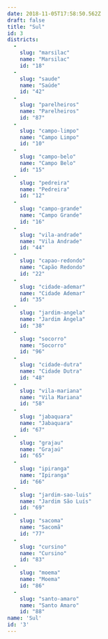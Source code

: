 ```yaml
---
date: 2018-11-05T17:58:50.562Z
draft: false
title: "Sul"
id: 3
districts:
  -
    slug: "marsilac"
    name: "Marsilac"
    id: "18"
  -
    slug: "saude"
    name: "Saúde"
    id: "42"
  -
    slug: "parelheiros"
    name: "Parelheiros"
    id: "87"
  -
    slug: "campo-limpo"
    name: "Campo Limpo"
    id: "10"
  -
    slug: "campo-belo"
    name: "Campo Belo"
    id: "15"
  -
    slug: "pedreira"
    name: "Pedreira"
    id: "12"
  -
    slug: "campo-grande"
    name: "Campo Grande"
    id: "16"
  -
    slug: "vila-andrade"
    name: "Vila Andrade"
    id: "44"
  -
    slug: "capao-redondo"
    name: "Capão Redondo"
    id: "22"
  -
    slug: "cidade-ademar"
    name: "Cidade Ademar"
    id: "35"
  -
    slug: "jardim-angela"
    name: "Jardim Ângela"
    id: "38"
  -
    slug: "socorro"
    name: "Socorro"
    id: "96"
  -
    slug: "cidade-dutra"
    name: "Cidade Dutra"
    id: "48"
  -
    slug: "vila-mariana"
    name: "Vila Mariana"
    id: "58"
  -
    slug: "jabaquara"
    name: "Jabaquara"
    id: "67"
  -
    slug: "grajau"
    name: "Grajaú"
    id: "65"
  -
    slug: "ipiranga"
    name: "Ipiranga"
    id: "66"
  -
    slug: "jardim-sao-luis"
    name: "Jardim São Luís"
    id: "69"
  -
    slug: "sacoma"
    name: "Sacomã"
    id: "77"
  -
    slug: "cursino"
    name: "Cursino"
    id: "83"
  -
    slug: "moema"
    name: "Moema"
    id: "86"
  -
    slug: "santo-amaro"
    name: "Santo Amaro"
    id: "88"
name: 'Sul'
id: '3'
---
```

		